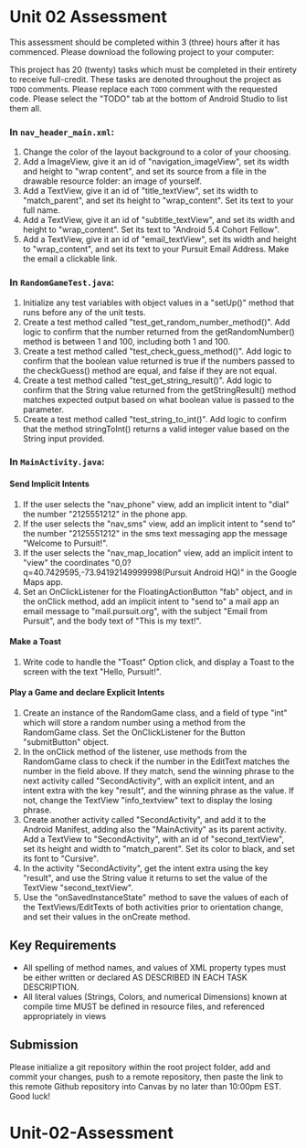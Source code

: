 # Unit 02 Assessment

This assessment should be completed within 3 (three) hours after it has commenced. Please download the following project to your computer:

This project has 20 (twenty) tasks which must be completed in their entirety to receive full-credit. These tasks are denoted throughout the project as `TODO` comments. Please replace each `TODO` comment with the requested code. Please select the "TODO" tab at the bottom of Android Studio to list them all.

### In `nav_header_main.xml`:
1. Change the color of the layout background to a color of your choosing.
1. Add a ImageView, give it an id of "navigation_imageView", set its width and height to "wrap content", and set its source from a file in the drawable resource folder: an image of yourself.
1. Add a TextView, give it an id of "title_textView", set its width to "match_parent", and set its height to "wrap_content". Set its text to your full name.
1. Add a TextView, give it an id of "subtitle_textView", and set its width and height to "wrap_content". Set its text to "Android 5.4 Cohort Fellow".
1. Add a TextView, give it an id of "email_textView", set its width and height to "wrap_content", and set its text to your Pursuit Email Address. Make the email a clickable link.

### In `RandomGameTest.java`:
1. Initialize any test variables with object values in a "setUp()" method that runs before any of the unit tests.
1. Create a test method called "test_get_random_number_method()". Add logic to confirm that the number returned from the getRandomNumber() method is between 1 and 100, including both 1 and 100.
1. Create a test method called "test_check_guess_method()". Add logic to confirm that the boolean value returned is true if the numbers passed to the checkGuess() method are equal, and false if they are not equal.
1. Create a test method called "test_get_string_result()". Add logic to confirm that the String value returned from the getStringResult() method matches expected output based on what boolean value is passed to the parameter.
1. Create a test method called "test_string_to_int()". Add logic to confirm that the method stringToInt() returns a valid integer value based on the String input provided.

### In `MainActivity.java`:

#### Send Implicit Intents
1. If the user selects the "nav_phone" view, add an implicit intent to "dial" the number "2125551212" in the phone app.
1. If the user selects the "nav_sms" view, add an implicit intent to "send to" the number "2125551212" in the sms text messaging app the message "Welcome to Pursuit!".
1. If the user selects the "nav_map_location" view, add an implicit intent to "view" the coordinates "0,0?q=40.7429595,-73.94192149999998(Pursuit Android HQ)" in the Google Maps app.
1. Set an OnClickListener for the FloatingActionButton "fab" object, and in the onClick method, add an implicit intent to "send to" a mail app an email message to "mail.pursuit.org", with the subject "Email from Pursuit", and the body text of "This is my text!".

#### Make a Toast
1. Write code to handle the "Toast" Option click, and display a Toast to the screen with the text "Hello, Pursuit!".

#### Play a Game and declare Explicit Intents
1. Create an instance of the RandomGame class, and a field of type "int" which will store a random number using a method from the RandomGame class. Set the OnClickListener for the Button "submitButton" object.
1. In the onClick method of the listener, use methods from the RandomGame class to check if the number in the EditText matches the number in the field above. If they match, send the winning phrase to the next activity called "SecondActivity", with an explicit intent, and an intent extra with the key "result", and the winning phrase as the value. If not, change the TextView "info_textview" text to display the losing phrase.
1. Create another activity called "SecondActivity", and add it to the Android Manifest, adding also the "MainActivity" as its parent activity. Add a TextView to "SecondActivity", with an id of "second_textView", set its height and width to "match_parent". Set its color to black, and set its font to "Cursive".
1. In the activity "SecondActivity", get the intent extra using the key "result", and use the String value it returns to set the value of the TextView "second_textView".
1. Use the "onSavedInstanceState" method to save the values of each of the TextViews/EditTexts of both activities prior to orientation change, and set their values in the onCreate method.

## Key Requirements

* All spelling of method names, and values of XML property types must be either written or declared AS DESCRIBED IN EACH TASK DESCRIPTION.
* All literal values (Strings, Colors, and numerical Dimensions) known at compile time MUST be defined in resource files, and referenced appropriately in views

## Submission

Please initialize a git repository within the root project folder, add and commit your changes, push to a remote repository, then paste the link to this remote Github repository into Canvas by no later than 10:00pm EST. Good luck!
# Unit-02-Assessment
